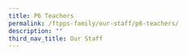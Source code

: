 ```yaml
---
title: P6 Teachers
permalink: /ftpps-family/our-staff/p6-teachers/
description: ""
third_nav_title: Our Staff
---
```

